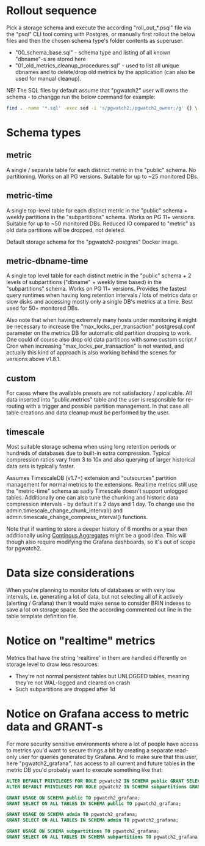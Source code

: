 # Rollout sequence

Pick a storage schema and execute the according "roll_out_*.psql" file via the "psql" CLI tool coming with Postgres,
or manually first rollout the below files and then the chosen schema type's folder contents as superuser.

* "00_schema_base.sql" - schema type and listing of all known "dbname"-s are stored here
* "01_old_metrics_cleanup_procedures.sql" - used to list all unique dbnames and to delete/drop old metrics by the application (can also be used for manual cleanup).

NB! The SQL files by default assume that "pgwatch2" user will owns the schema - to changge run the below command for example:

```bash
find . -name '*.sql' -exec sed -i 's/pgwatch2;/pgwatch2_owner;/g' {} \;
```

# Schema types

## metric

A single / separate table for each distinct metric in the "public" schema. No partitioning. Works on all PG versions. Suitable for up to ~25 monitored DBs.

## metric-time

A single top-level table for each distinct metric in the "public" schema + weekly partitions in the "subpartitions" schema.
Works on PG 11+ versions. Suitable for up to ~50 monitored DBs. Reduced IO compared to "metric" as old data partitions will be dropped, not deleted.

Default storage schema for the "pgwatch2-postgres" Docker image.

## metric-dbname-time

A single top level table for each distinct metric in the "public" schema + 2 levels of subpartitions ("dbname" + weekly time based) in the "subpartitions" schema.
Works on PG 11+ versions. Provides the fastest query runtimes when having long retention intervals / lots of metrics data or slow disks and accessing mostly only a single DB's metrics at a time.
Best used for 50+ monitored DBs.

Also note that when having extremely many hosts under monitoring it might be necessary to increase the "max_locks_per_transaction"
postgresql.conf parameter on the metrics DB for automatic old partition dropping to work. One could of course also drop old
data partitions with some custom script / Cron when increasing "max_locks_per_transaction" is not wanted, and actually this
kind of approach is also working behind the scenes for versions above v1.8.1.

## custom

For cases where the available presets are not satisfactory / applicable. All data inserted into "public.metrics" table and the user is responsible for re-routing with a trigger and possible partition management. In that case all table creations and data cleanup must be performed by the user.

## timescale

Most suitable storage schema when using long retention periods or hundreds of databases due to built-in extra compression.
Typical compression ratios vary from 3 to 10x and also querying of larger historical data sets is typically faster.

Assumes TimescaleDB (v1.7+) extension and "outsources" partition management for normal metrics to the extensions. Realtime
metrics still use the "metric-time" schema as sadly Timescale doesn't support unlogged tables. Additionally one can also
tune the chunking and historic data compression intervals - by default it's 2 days and 1 day. To change use the
admin.timescale_change_chunk_interval() and admin.timescale_change_compress_interval() functions.

Note that if wanting to store a deeper history of 6 months or a year then additionally using [Continous Aggregates](https://docs.timescale.com/latest/using-timescaledb/continuous-aggregates)
might be a good idea. This will though also require modifying the Grafana dashboards, so it's out of scope for pgwatch2.

# Data size considerations

When you're planning to monitor lots of databases or with very low intervals, i.e. generating a lot of data, but not selecting
all of it actively (alerting / Grafana) then it would make sense to consider BRIN indexes to save a lot on storage space. See
the according commented out line in the table template definition file.

# Notice on "realtime" metrics

Metrics that have the string 'realtime' in them are handled differently on storage level to draw less resources:

 * They're not normal persistent tables but UNLOGGED tables, meaning they're not WAL-logged and cleared on crash
 * Such subpartitions are dropped after 1d

# Notice on Grafana access to metric data and GRANT-s

For more security sensitive environments where a lot of people have access to metrics you'd want to secure things a bit by
creating a separate read-only user for queries generated by Grafana. And to make sure that this user, here "pgwatch2_grafana",
has access to all current and future tables in the metric DB you'd probably want to execute something like that:
```sql
ALTER DEFAULT PRIVILEGES FOR ROLE pgwatch2 IN SCHEMA public GRANT SELECT ON TABLES TO pgwatch2_grafana;
ALTER DEFAULT PRIVILEGES FOR ROLE pgwatch2 IN SCHEMA subpartitions GRANT SELECT ON TABLES TO pgwatch2_grafana;

GRANT USAGE ON SCHEMA public TO pgwatch2_grafana;
GRANT SELECT ON ALL TABLES IN SCHEMA public TO pgwatch2_grafana;

GRANT USAGE ON SCHEMA admin TO pgwatch2_grafana;
GRANT SELECT ON ALL TABLES IN SCHEMA admin TO pgwatch2_grafana;

GRANT USAGE ON SCHEMA subpartitions TO pgwatch2_grafana;
GRANT SELECT ON ALL TABLES IN SCHEMA subpartitions TO pgwatch2_grafana;
```